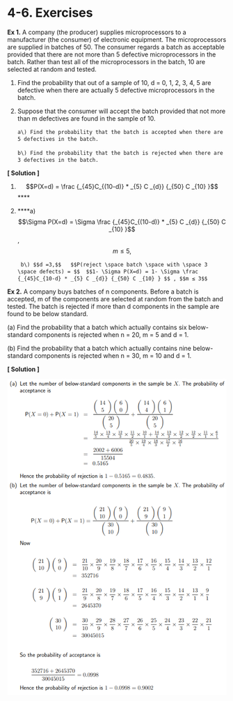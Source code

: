 # 4-6. Exercises

**Ex 1.** A company \(the producer\) supplies microprocessors to a manufacturer \(the consumer\) of electronic equipment. The microprocessors are supplied in batches of 50. The consumer regards a batch as acceptable provided that there are not more than 5 defective microprocessors in the batch. Rather than test all of the microprocessors in the batch, 10 are selected at random and tested.

1. Find the probability that out of a sample of 10, d = 0, 1, 2, 3, 4, 5 are defective when there are actually 5 defective microprocessors in the batch.
2. Suppose that the consumer will accept the batch provided that not more than m defectives are found in the sample of 10.

       a\) Find the probability that the batch is accepted when there are 5 defectives in the batch. ​

       b\) Find the probability that the batch is rejected when there are 3 defectives in the batch.



**\[ Solution \]**

1. $$P(X=d) = \frac {_{45}C_{(10-d)} * _{5} C _{d}} {_{50} C _{10} }$$ ****
2.  ****a\) $$\Sigma P(X=d) = \Sigma \frac {_{45}C_{(10-d)} * _{5} C _{d}} {_{50} C _{10} }$$ ,    $$m ≤ 5,  $$ 

         b\) $$d =3,$$   $$P(reject \space batch \space with \space 3 \space defects) = $$  $$1- \Sigma P(X=d) = 1- \Sigma \frac {_{45}C_{10-d} * _{5} C _{d}} {_{50} C _{10} } $$ , $$m ≤ 3$$ 

**Ex 2.** A company buys batches of n components. Before a batch is accepted, m of the components are selected at random from the batch and tested. The batch is rejected if more than d components in the sample are found to be below standard.

\(a\) Find the probability that a batch which actually contains six below-standard components is rejected when n = 20, m = 5 and d = 1.

\(b\) Find the probability that a batch which actually contains nine below-standard components is rejected when n = 30, m = 10 and d = 1.

**\[ Solution \]**

![](../.gitbook/assets/image-56.png)

